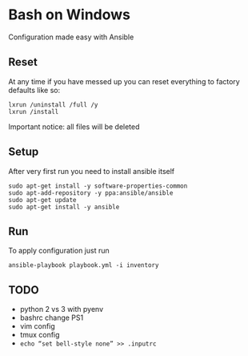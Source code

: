# Bash on Windows

Configuration made easy with Ansible

## Reset

At any time if you have messed up you can reset everything to factory defaults like so:

    lxrun /uninstall /full /y
    lxrun /install

Important notice: all files will be deleted

## Setup

After very first run you need to install ansible itself

    sudo apt-get install -y software-properties-common
    sudo apt-add-repository -y ppa:ansible/ansible
    sudo apt-get update
    sudo apt-get install -y ansible

## Run

To apply configuration just run

    ansible-playbook playbook.yml -i inventory

## TODO

- python 2 vs 3 with pyenv
- bashrc change PS1
- vim config
- tmux config
- `echo “set bell-style none” >> .inputrc`